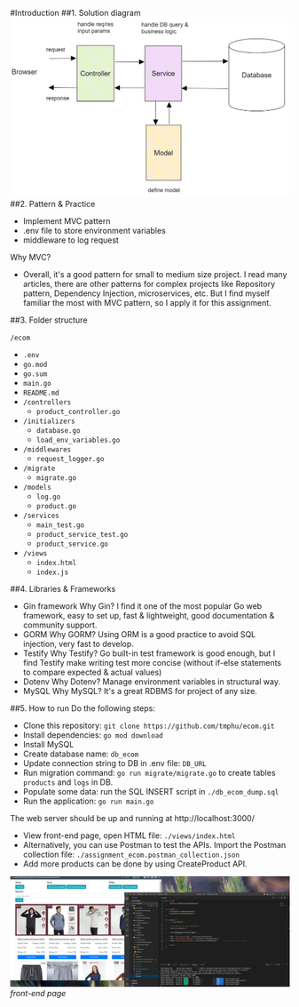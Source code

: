 #Introduction
##1. Solution diagram
![diagram](./component-diagram.png)
##2. Pattern & Practice

- Implement MVC pattern
- .env file to store environment variables
- middleware to log request

Why MVC?

- Overall, it's a good pattern for small to medium size project. I read many articles, there are other patterns for complex projects like Repository pattern, Dependency Injection, microservices, etc. But I find myself familiar the most with MVC pattern, so I apply it for this assignment.

##3. Folder structure

`/ecom`

- `.env`
- `go.mod`
- `go.sum`
- `main.go`
- `README.md`
- `/controllers`
  - `product_controller.go`
- `/initializers`
  - `database.go`
  - `load_env_variables.go`
- `/middlewares`
  - `request_logger.go`
- `/migrate`
  - `migrate.go`
- `/models`
  - `log.go`
  - `product.go`
- `/services`
  - `main_test.go`
  - `product_service_test.go`
  - `product_service.go`
- `/views`
  - `index.html`
  - `index.js`

##4. Libraries & Frameworks

- Gin framework
  Why Gin? I find it one of the most popular Go web framework, easy to set up, fast & lightweight, good documentation & community support.
- GORM
  Why GORM? Using ORM is a good practice to avoid SQL injection, very fast to develop.
- Testify
  Why Testify? Go built-in test framework is good enough, but I find Testify make writing test more concise (without if-else statements to compare expected & actual values)
- Dotenv
  Why Dotenv? Manage environment variables in structural way.
- MySQL
  Why MySQL? It's a great RDBMS for project of any size.

##5. How to run
Do the following steps:

- Clone this repository: `git clone https://github.com/tmphu/ecom.git`
- Install dependencies: `go mod download`
- Install MySQL
- Create database name: `db_ecom`
- Update connection string to DB in .env file: `DB_URL`
- Run migration command: `go run migrate/migrate.go` to create tables `products` and `logs` in DB.
- Populate some data: run the SQL INSERT script in `./db_ecom_dump.sql`
- Run the application: `go run main.go`

The web server should be up and running at http://localhost:3000/

- View front-end page, open HTML file: `./views/index.html`
- Alternatively, you can use Postman to test the APIs. Import the Postman collection file: `./assignment_ecom.postman_collection.json`
- Add more products can be done by using CreateProduct API.

![mainpage](./fe-screenshot.png)
_front-end page_
